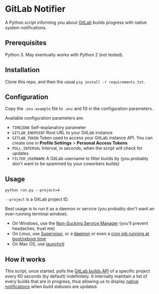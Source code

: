 # GitLab Notifier

A Python script informing you about [GitLab](https://about.gitlab.com/) builds progress with native system notifications.

## Prerequisites

Python 3. May eventually works with Python 2 (not tested).

## Installation

Clone this repo, and then the usual `pip install -r requirements.txt`.

## Configuration

Copy the `.env.example` file to `.env` and fill in the configuration parameters.

Available configuration parameters are:

  - `TIMEZONE` Self-explanatory parameter
  - `GITLAB_ENDPOINT` Root URL to your GitLab instance
  - `GITLAB_TOKEN` Token used to access your GitLab instance API. You can create one in **Profile Settings** > **Personal Access Tokens**
  - `POLL_INTERVAL` Interval, in seconds, when the script will check for updates
  - `FILTER_USERNAME` A GitLab username to filter builds by (you probably don't want to be spammed by your coworkers builds)

## Usage

```
python run.py --project=4
```

`--project` is a GitLab project ID.

Best usage is to run it as a daemon or service (you probably don't want an ever-running terminal window).

  - On Windows, use the [Non-Sucking Service Manager](http://nssm.cc/) (you'll prevent headaches, trust me)
  - On Linux, use [Supervisor](http://supervisord.org/), or a [daemon](http://blog.scphillips.com/posts/2013/07/getting-a-python-script-to-run-in-the-background-as-a-service-on-boot/) or even a [cron job running at boot/reboot time](http://www.cyberciti.biz/faq/linux-execute-cron-job-after-system-reboot/)
  - On Mac OS, use [launchctl](http://stackoverflow.com/questions/9522324/running-python-in-background-on-os-x)

## How it works

This script, once started, polls the [GitLab builds API](http://docs.gitlab.com/ce/api/builds.html) of a specific
project every 60 seconds (by default) indefinitely. It internally maintain a list of every builds that
are in progress, thus allowing us to display [native notifications](https://plyer.readthedocs.io/en/latest/) when build statuses are updated.